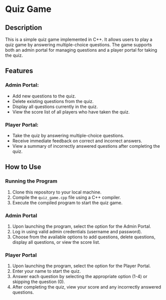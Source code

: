 

<body>

<h1>Quiz Game</h1>

<h2>Description</h2>
<p>This is a simple quiz game implemented in C++. It allows users to play a quiz game by answering multiple-choice questions. The game supports both an admin portal for managing questions and a player portal for taking the quiz.</p>

<h2>Features</h2>
<h3>Admin Portal:</h3>
<ul>
    <li>Add new questions to the quiz.</li>
    <li>Delete existing questions from the quiz.</li>
    <li>Display all questions currently in the quiz.</li>
    <li>View the score list of all players who have taken the quiz.</li>
</ul>

<h3>Player Portal:</h3>
<ul>
    <li>Take the quiz by answering multiple-choice questions.</li>
    <li>Receive immediate feedback on correct and incorrect answers.</li>
    <li>View a summary of incorrectly answered questions after completing the quiz.</li>
</ul>

<h2>How to Use</h2>
<h3>Running the Program</h3>
<ol>
    <li>Clone this repository to your local machine.</li>
    <li>Compile the <code>quiz_game.cpp</code> file using a C++ compiler.</li>
    <li>Execute the compiled program to start the quiz game.</li>
</ol>

<h3>Admin Portal</h3>
<ol>
    <li>Upon launching the program, select the option for the Admin Portal.</li>
    <li>Log in using valid admin credentials (username and password).</li>
    <li>Choose from the available options to add questions, delete questions, display all questions, or view the score list.</li>
</ol>

<h3>Player Portal</h3>
<ol>
    <li>Upon launching the program, select the option for the Player Portal.</li>
    <li>Enter your name to start the quiz.</li>
    <li>Answer each question by selecting the appropriate option (1-4) or skipping the question (0).</li>
    <li>After completing the quiz, view your score and any incorrectly answered questions.</li>
</ol>

</body>
</html>

